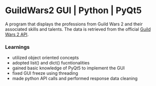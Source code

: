 # GuildWars2 GUI | Python | PyQt5

A program that displays the professions from Guild Wars 2 and their associated skills and talents. The data is retrieved from the official <a href="https://api.guildwars2.com/v2api.guildwars2.com/v2">Guild Wars 2 API</a>.

### Learnings
- utilized object oriented concepts
- adopted list() and dict() fucntionalities
- gained basic knowledge of PyQt5 to implement the GUI
- fixed GUI freeze using threading
- made python API calls and performed response data cleaning
